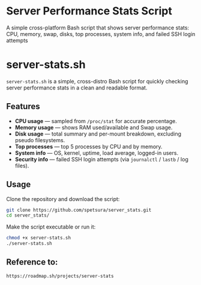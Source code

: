 # Server Performance Stats Script 
A simple cross-platform Bash script that shows server performance stats: CPU, memory, swap, disks, top processes, system info, and failed SSH login attempts

# server-stats.sh

`server-stats.sh` is a simple, cross-distro Bash script for quickly checking server performance stats in a clean and readable format.

## Features

- **CPU usage** — sampled from `/proc/stat` for accurate percentage.
- **Memory usage** — shows RAM used/available and Swap usage.
- **Disk usage** — total summary and per-mount breakdown, excluding pseudo filesystems.
- **Top processes** — top 5 processes by CPU and by memory.
- **System info** — OS, kernel, uptime, load average, logged-in users.
- **Security info** — failed SSH login attempts (via `journalctl` / `lastb` / log files).

## Usage

Clone the repository and download the script:

```bash
git clone https://github.com/spetsura/server_stats.git
cd server_stats/
```
Make the script executable or run it:

```bash
chmod +x server-stats.sh
./server-stats.sh
```
## Reference to:

```bash
https://roadmap.sh/projects/server-stats
```
